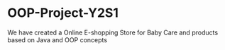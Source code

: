 # OOP-Project-Y2S1
We have created a Online E-shopping Store for Baby Care and products based on Java and OOP concepts
